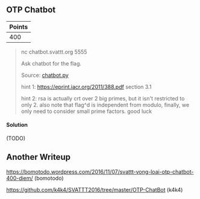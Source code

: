 ## OTP Chatbot

| Points |
|--------|
| 400 |

> nc chatbot.svattt.org 5555
>
> Ask chatbot for the flag.
> 
> Source: [chatbot.py](??)
>
> hint 1: https://eprint.iacr.org/2011/388.pdf section 3.1
>
> hint 2: rsa is actually crt over 2 big primes, but it isn't restricted to only 2. also note that flag^d is independent from modulo, finally, we only need to consider small prime factors. good luck

#### Solution

(TODO)

## Another Writeup

https://bomotodo.wordpress.com/2016/11/07/svattt-vong-loai-otp-chatbot-400-diem/ (bomotodo)

https://github.com/k4k4/SVATTT2016/tree/master/OTP-ChatBot (k4k4)
